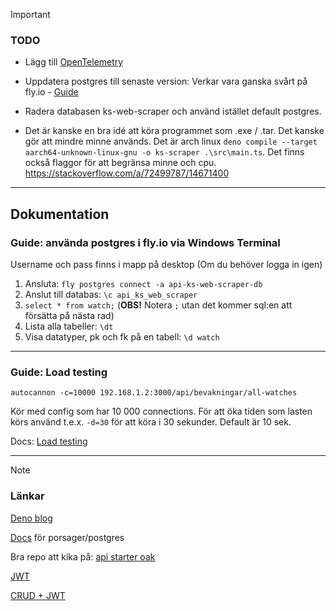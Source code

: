 > [!IMPORTANT]
> ### TODO
> * Lägg till [OpenTelemetry](https://docs.deno.com/runtime/fundamentals/open_telemetry/)
> 
> * Uppdatera postgres till senaste version: Verkar vara ganska svårt på fly.io - [Guide](https://fly.io/docs/postgres/managing/upgrades/)
>
> * Radera databasen ks-web-scraper och använd istället default postgres.
>
> * Det är kanske en bra idé att köra programmet som .exe / .tar. Det kanske gör att mindre minne används. Det är arch linux `deno compile --target aarch64-unknown-linux-gnu -o ks-scraper .\src\main.ts`. Det finns också flaggor för att begränsa minne och cpu. https://stackoverflow.com/a/72499787/14671400 


---
## Dokumentation
 
### Guide: använda postgres i fly.io via Windows Terminal
Username och pass finns i mapp på desktop (Om du behöver logga in igen)
 
1. Ansluta: `fly postgres connect -a api-ks-web-scraper-db`
1. Anslut till databas: `\c api_ks_web_scraper`
1. `select * from watch;` (**OBS!** Notera `;` utan det kommer sql:en att försätta på nästa rad)
1. Lista alla tabeller: `\dt`
1. Visa datatyper, pk och fk på en tabell: `\d watch`


---
### Guide: Load testing
`autocannon -c=10000 192.168.1.2:3000/api/bevakningar/all-watches`

Kör med config som har 10 000 connections. För att öka tiden som lasten körs använd t.e.x. `-d=30` för att köra i 30 sekunder. Default är 10 sek.

Docs: [Load testing](https://www.npmjs.com/package/autocannon)

---
> [!NOTE]
> ### Länkar
> [Deno blog](https://deno.com/blog)
> 
> [Docs](https://github.com/porsager/postgres) för porsager/postgres
> 
> Bra repo att kika på: [api starter oak](https://github.com/asad-mlbd/deno-api-starter-oak)
> 
> [JWT](https://github.com/wpcodevo/deno-refresh-jwt/blob/master/src/controllers/auth.controller.ts)
> 
> [CRUD + JWT](https://github.com/22mahmoud/deno_crud_jwt)
